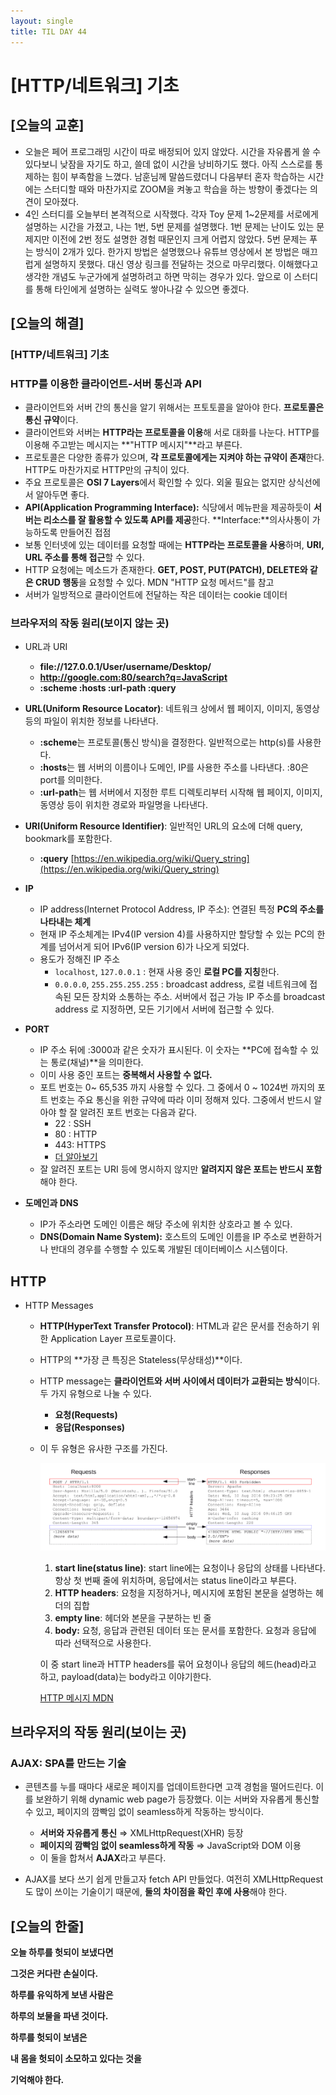 ```yaml
---
layout: single
title: TIL DAY 44
---
```

# [HTTP/네트워크] 기초


## [오늘의 교훈]

- 오늘은 페어 프로그래밍 시간이 따로 배정되어 있지 않았다. 시간을 자유롭게 쓸 수 있다보니 낮잠을 자기도 하고, 쓸데 없이 시간을 낭비하기도 했다. 아직 스스로를 통제하는 힘이 부족함을 느꼈다. 남훈님께 말씀드렸더니 다음부터 혼자 학습하는 시간에는 스터디할 때와 마찬가지로 ZOOM을 켜놓고 학습을 하는 방향이 좋겠다는 의견이 모아졌다.
- 4인 스터디를 오늘부터 본격적으로 시작했다. 각자 Toy 문제 1~2문제를 서로에게 설명하는 시간을 가졌고, 나는 1번, 5번 문제를 설명했다. 1번 문제는 난이도 있는 문제지만 이전에 2번 정도 설명한 경험 때문인지 크게 어렵지 않았다. 5번 문제는 푸는 방식이 2개가 있다. 한가지 방법은 설명했으나 유튜브 영상에서 본 방법은 매끄럽게 설명하지 못했다. 대신 영상 링크를 전달하는 것으로 마무리했다. 이해했다고 생각한 개념도 누군가에게 설명하려고 하면 막히는 경우가 있다. 앞으로 이 스터디를 통해 타인에게 설명하는 실력도 쌓아나갈 수 있으면 좋겠다.

## [오늘의 해결]

### [HTTP/네트워크] 기초

### **HTTP를 이용한 클라이언트-서버 통신과 API**

- 클라이언트와 서버 간의 통신을 알기 위해서는 프토토콜을 알아야 한다. **프로토콜은 통신 규약**이다.
- 클라이언트와 서버는 **HTTP라는 프로토콜을 이용**해 서로 대화를 나눈다. HTTP를 이용해 주고받는 메시지는 **"HTTP 메시지"**라고 부른다.
- 프로토콜은 다양한 종류가 있으며, **각 프로토콜에게는 지켜야 하는 규약이 존재**한다. HTTP도 마찬가지로 HTTP만의 규칙이 있다.
- 주요 프로토콜은 **OSI 7 Layers**에서 확인할 수 있다. 외울 필요는 없지만 상식선에서 알아두면 좋다.
- **API(Application Programming Interface):** 식당에서 메뉴판을 제공하듯이 **서버는 리소스를 잘 활용할 수 있도록 API를 제공**한다. **Interface:**의사사통이 가능하도록 만들어진 접점
- 보통 인터넷에 있는 데이터를 요청할 때에는 **HTTP라는 프로토콜을 사용**하며, **URI, URL 주소를 통해 접근**할 수 있다.
- HTTP 요청에는 메소드가 존재한다. **GET, POST, PUT(PATCH), DELETE와 같은 CRUD 행동**을 요청할 수 있다. MDN "HTTP 요청 메서드"를 참고
- 서버가 일방적으로 클라이언트에 전달하는 작은 데이터는 cookie 데이터

### **브라우저의 작동 원리(보이지 않는 곳)**

- URL과 URI
    - **file://127.0.0.1/User/username/Desktop/**
    - **http://google.com:80/search?q=JavaScript**
    - **:scheme :hosts :url-path :query**

- **URL(Uniform Resource Locator)**: 네트워크 상에서 웹 페이지, 이미지, 동영상 등의 파일이 위치한 정보를 나타낸다.
    - **:scheme**는 프로토콜(통신 방식)을 결정한다. 일반적으로는 http(s)를 사용한다.
    - **:hosts**는 웹 서버의 이름이나 도메인, IP를 사용한 주소를 나타낸다. :80은 port를 의미한다.
    - **:url-path**는 웹 서버에서 지정한 루트 디렉토리부터 시작해 웹 페이지, 이미지, 동영상 등이 위치한 경로와 파일명을 나타낸다.

- **URI(Uniform Resource Identifier)**: 일반적인 URL의 요소에 더해 query, bookmark를 포함한다.
    - **:query** [https://en.wikipedia.org/wiki/Query_string](https://en.wikipedia.org/wiki/Query_string)

- **IP**
    - IP address(Internet Protocol Address, IP 주소): 연결된 특정 **PC의 주소를 나타내는 체계**
    - 현재 IP 주소체계는 IPv4(IP version 4)를 사용하지만 할당할 수 있는 PC의 한계를 넘어서게 되어 IPv6(IP version 6)가 나오게 되었다.
    - 용도가 정해진 IP 주소
        - `localhost`, `127.0.0.1` : 현재 사용 중인 **로컬 PC를 지칭**한다.
        - `0.0.0.0`, `255.255.255.255` : broadcast address, 로컬 네트워크에 접속된 모든 장치와 소통하는 주소. 서버에서 접근 가능 IP 주소를 broadcast address 로 지정하면, 모든 기기에서 서버에 접근할 수 있다.

- **PORT**
    - IP 주소 뒤에 :3000과 같은 숫자가 표시된다. 이 숫자는 **PC에 접속할 수 있는 통로(채널)**을 의미한다.
    - 이미 사용 중인 포트는 **중복해서 사용할 수 없다.**
    - 포트 번호는 0~ 65,535 까지 사용할 수 있다. 그 중에서 0 ~ 1024번 까지의 포트 번호는 주요 통신을 위한 규약에 따라 이미 정해져 있다. 그중에서 반드시 알아야 할 잘 알려진 포트 번호는 다음과 같다.
        - 22 : SSH
        - 80 : HTTP
        - 443: HTTPS
        - [더 알아보기](https://en.wikipedia.org/wiki/List_of_TCP_and_UDP_port_numbers)
    - 잘 알려진 포트는 URI 등에 명시하지 않지만 **알려지지 않은 포트는 반드시 포함**해야 한다.

- **도메인과 DNS**
    - IP가 주소라면 도메인 이름은 해당 주소에 위치한 상호라고 볼 수 있다.
    - **DNS(Domain Name System):** 호스트의 도메인 이름을 IP 주소로 변환하거나 반대의 경우를 수행할 수 있도록 개발된 데이터베이스 시스템이다.

## HTTP

- HTTP Messages
    - **HTTP(HyperText Transfer Protocol)**: HTML과 같은 문서를 전송하기 위한 Application Layer 프로토콜이다.
    - HTTP의 **가장 큰 특징은 Stateless(무상태성)**이다.
    - HTTP message는 **클라이언트와 서버 사이에서 데이터가 교환되는 방식**이다. 두 가지 유형으로 나눌 수 있다.
        - **요청(Requests)**
        - **응답(Responses)**
    - 이 두 유형은 유사한 구조를 가진다.

       ![](../assets/images/HTTP.png)

        1. **start line(status line)**: start line에는 요청이나 응답의 상태를 나타낸다. 항상 첫 번째 줄에 위치하며, 응답에서는 status line이라고 부른다.
        2. **HTTP headers**: 요청을 지정하거나, 메시지에 포함된 본문을 설명하는 헤더의 집합
        3. **empty line**: 헤더와 본문을 구분하는 빈 줄
        4. **body:** 요청, 응답과 관련된 데이터 또는 문서를 포함한다. 요청과 응답에 따라 선택적으로 사용한다.

        이 중 start line과 HTTP headers를 묶어 요청이나 응답의 헤드(head)라고 하고, payload(data)는 body라고 이야기한다.

        [HTTP 메시지 MDN](https://developer.mozilla.org/ko/docs/Web/HTTP/Messages) 

## 브라우저의 작동 원리(보이는 곳)

### AJAX: SPA를 만드는 기술

- 콘텐츠를 누를 때마다 새로운 페이지를 업데이트한다면 고객 경험을 떨어드린다. 이를 보완하기 위해 dynamic web page가 등장했다. 이는 서버와 자유롭게 통신할 수 있고, 페이지의 깜빡임 없이 seamless하게 작동하는 방식이다.
    - **서버와 자유롭게 통신** ⇒ XMLHttpRequest(XHR) 등장
    - **페이지의 깜빡임 없이 seamless하게 작동** ⇒ JavaScript와 DOM 이용
    - 이 둘을 합쳐서 **AJAX**라고 부른다.

- AJAX를 보다 쓰기 쉽게 만들고자 fetch API 만들었다. 여전히 XMLHttpRequest도 많이 쓰이는 기술이기 때문에, **둘의 차이점을 확인 후에 사용**해야 한다.

## [오늘의 한줄]

**오늘 하루를 헛되이 보냈다면**

**그것은 커다란 손실이다.**

**하루를 유익하게 보낸 사람은**

**하루의 보물을 파낸 것이다.**

**하루를 헛되이 보냄은**

**내 몸을 헛되이 소모하고 있다는 것을**

**기억해야 한다.**
